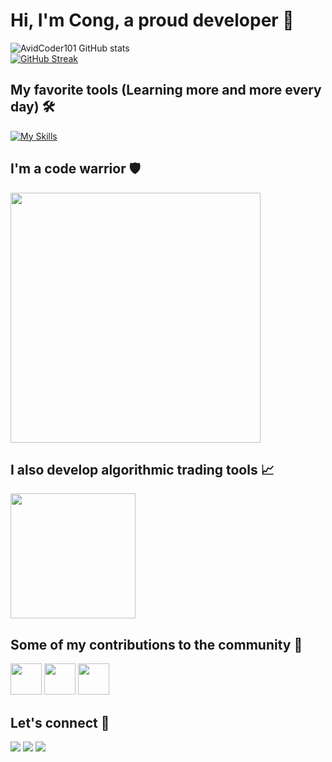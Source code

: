 # Hi, I'm Cong, a proud developer :wave:
![AvidCoder101 GitHub stats](https://github-readme-stats.vercel.app/api?username=NooberCong&show_icons=true&theme=dark)
<br>
[![GitHub Streak](https://github-readme-streak-stats.herokuapp.com/?user=NooberCong&theme=dark)](https://git.io/streak-stats)
## My favorite tools (Learning more and more every day) :hammer_and_wrench:
[![My Skills](https://skillicons.dev/icons?i=cs,java,dart,js,ts,go,py,solidity,dotnet,nodejs,spring,django,react,redux,flutter,postgres,mongodb,redis,rabbitmq,azure,firebase,aws,docker)](https://skillicons.dev)
## I'm a code warrior :shield:
[<img src= "https://www.codewars.com/users/NooberCong/badges/large" width= "400"/>](https://www.codewars.com/users/NooberCong)
## I also develop algorithmic trading tools :chart_with_upwards_trend:
[<img src= "https://c.mql5.com/avatar/2023/12/65870149-6258_big.png" width= "200"/>](https://www.mql5.com/en/users/noobercong)
## Some of my contributions to the community :medal_sports:
[<img src= "https://lh3.googleusercontent.com/nzWi3WmYgS3HARszP2muKxgRSarz5542kkgMkOyuIGKKmJiLn7ej9pd-BaAmu-wUen1Yz8MgzOUld5oTcGenCUpV2w=w128-h128-e365-rj-sc0x00ffffff" width= "50"/>](https://chrome.google.com/webstore/detail/coursera-auto-grade/dhilaplakgolmkllgaoiodmfcbmidalf)
[<img src= "https://lh3.googleusercontent.com/uTguMYS33JMvdhvJuvjHRBfZoauJjoJFhcPkStHsuu4hUNv67fsJrUYvuuriyOrj2oc9EWFgZyTH_obYFr7wVcEI3w=w128-h128-e365-rj-sc0x00ffffff" width= "50"/>](https://chrome.google.com/webstore/detail/edunext-auto-star/ndihnkpljccejlopfngigdlnfmfgpmfk)
[<img src= "https://api.nuget.org/v3-flatcontainer/noobercong.dynamicinclude/1.1.1/icon" width= "50"/>](https://www.nuget.org/packages/NooberCong.DynamicInclude/)
## Let's connect :handshake:	
<a href="https://www.linkedin.com/in/nguy%E1%BB%85n-th%C3%A0nh-c%C3%B4ng-20a7a9174/"><img src="https://img.shields.io/badge/-Nguyen%20Thanh%20Cong-0077B5?style=flat&logo=Linkedin&logoColor=white"/></a>
<a href="https://www.facebook.com/toseetheworldistolive/"><img src="https://img.shields.io/badge/-Nguyen%20Thanh%20Cong-1877F2?style=flat&logo=Facebook&logoColor=white"/></a>
<a href="mailto:noobercong@gmail.com"><img src="https://img.shields.io/badge/-noobercong@gmail.com-D14836?style=flat&logo=Gmail&logoColor=white"/></a>
